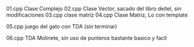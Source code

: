 01.cpp
	Clase Complejo
02.cpp
	Clase Vector, sacado del libro deitel, sin modificaciones
03.cpp
	clase matriz
04.cpp
	Clase Matriz, Lo con template

05.cpp
	juego del gato con TDA (sin terminar)

06.cpp
    TDA Molinete, sin uso de punteros bastante basico y facil

